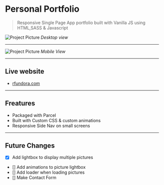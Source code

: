 # Personal Portfolio 
> Responsive Single Page App portfolio built with Vanilla JS using HTML,SASS & Javascript

<!-- Portfolio Image -->

![Project Picture](/portfolio/img/projects/portfolio-project/portfolio1.jpg)
*Desktop view*
- - - 

![Project Picture](/portfolio/img/projects/portfolio-project/portfolio2.jpg)
*Mobile View*
- - - 

## Live website 
* [rfundora.com](https://rfundora.com "My personal portfolio")

- - - 

## Freatures
* Packaged with Parcel 
* Built with Custom CSS & custom animations
* Responsive Side Nav on small screens

- - - 

## Future Changes 
* [x] Add lightbox to display multiple pictures
* [] Add animations to picture lightbox
* [] Add loader when loading pictures
* [] Make Contact Form 



